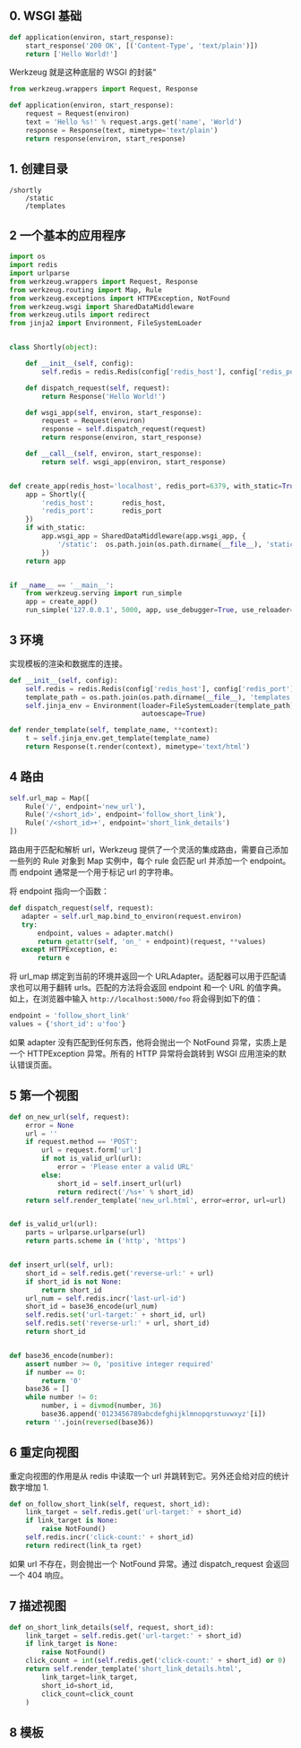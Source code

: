 
## 0. WSGI 基础

```python
def application(environ, start_response):
    start_response('200 OK', [('Content-Type', 'text/plain')])
    return ['Hello World!']
```
Werkzeug 就是这种底层的 WSGI 的封装“

```python
from werkzeug.wrappers import Request, Response

def application(environ, start_response):
    request = Request(environ)
    text = 'Hello %s!' % request.args.get('name', 'World')
    response = Response(text, mimetype='text/plain')
    return response(environ, start_response)
```

## 1. 创建目录

```
/shortly
    /static
    /templates
```

## 2 一个基本的应用程序

```python
import os
import redis
import urlparse
from werkzeug.wrappers import Request, Response
from werkzeug.routing import Map, Rule
from werkzeug.exceptions import HTTPException, NotFound
from werkzeug.wsgi import SharedDataMiddleware
from werkzeug.utils import redirect
from jinja2 import Environment, FileSystemLoader


class Shortly(object):

    def __init__(self, config):
        self.redis = redis.Redis(config['redis_host'], config['redis_port'])

    def dispatch_request(self, request):
        return Response('Hello World!')

    def wsgi_app(self, environ, start_response):
        request = Request(environ)
        response = self.dispatch_request(request)
        return response(environ, start_response)

    def __call__(self, environ, start_response):
        return self. wsgi_app(environ, start_response)


def create_app(redis_host='localhost', redis_port=6379, with_static=True):
    app = Shortly({
        'redis_host':       redis_host,
        'redis_port':       redis_port
    })
    if with_static:
        app.wsgi_app = SharedDataMiddleware(app.wsgi_app, {
            '/static':  os.path.join(os.path.dirname(__file__), 'static')
        })
    return app


if __name__ == '__main__':
    from werkzeug.serving import run_simple
    app = create_app()
    run_simple('127.0.0.1', 5000, app, use_debugger=True, use_reloader=True)
```

## 3 环境

实现模板的渲染和数据库的连接。

```python
def __init__(self, config):
    self.redis = redis.Redis(config['redis_host'], config['redis_port'])
    template_path = os.path.join(os.path.dirname(__file__), 'templates')
    self.jinja_env = Environment(loader=FileSystemLoader(template_path),
                                 autoescape=True)

def render_template(self, template_name, **context):
    t = self.jinja_env.get_template(template_name)
    return Response(t.render(context), mimetype='text/html')
```

## 4 路由

```python
self.url_map = Map([
    Rule('/', endpoint='new_url'),
    Rule('/<short_id>', endpoint='follow_short_link'),
    Rule('/<short_id>+', endpoint='short_link_details')
])
```
路由用于匹配和解析 url，Werkzeug 提供了一个灵活的集成路由，需要自己添加一些列的 Rule 对象到 Map 实例中，每个 rule 会匹配 url 并添加一个 endpoint。
而 endpoint 通常是一个用于标记 url 的字符串。

将 endpoint 指向一个函数：

```python
def dispatch_request(self, request):
   adapter = self.url_map.bind_to_environ(request.environ)
   try:
       endpoint, values = adapter.match()
       return getattr(self, 'on_' + endpoint)(request, **values)
   except HTTPException, e:
       return e
```
将 url_map 绑定到当前的环境并返回一个 URLAdapter。适配器可以用于匹配请求也可以用于翻转 urls。匹配的方法将会返回 endpoint 和一个 URL 的值字典。
如上，在浏览器中输入 `http://localhost:5000/foo` 将会得到如下的值：

```python
endpoint = 'follow_short_link'
values = {'short_id': u'foo'}
```

如果 adapter 没有匹配到任何东西，他将会抛出一个 NotFound 异常，实质上是一个 HTTPException 异常。所有的 HTTP 异常将会跳转到 WSGI 应用渲染的默认错误页面。

## 5 第一个视图

```python
def on_new_url(self, request):
    error = None
    url = ''
    if request.method == 'POST':
        url = request.form['url']
        if not is_valid_url(url):
            error = 'Please enter a valid URL'
        else:
            short_id = self.insert_url(url)
            return redirect('/%s+' % short_id)
    return self.render_template('new_url.html', error=error, url=url)


def is_valid_url(url):
    parts = urlparse.urlparse(url)
    return parts.scheme in ('http', 'https')


def insert_url(self, url):
    short_id = self.redis.get('reverse-url:' + url)
    if short_id is not None:
        return short_id
    url_num = self.redis.incr('last-url-id')
    short_id = base36_encode(url_num)
    self.redis.set('url-target:' + short_id, url)
    self.redis.set('reverse-url:' + url, short_id)
    return short_id


def base36_encode(number):
    assert number >= 0, 'positive integer required'
    if number == 0:
        return '0'
    base36 = []
    while number != 0:
        number, i = divmod(number, 36)
        base36.append('0123456789abcdefghijklmnopqrstuvwxyz'[i])
    return ''.join(reversed(base36))
```

## 6 重定向视图

重定向视图的作用是从 redis 中读取一个 url 并跳转到它。另外还会给对应的统计数字增加 1.

```python
def on_follow_short_link(self, request, short_id):
    link_target = self.redis.get('url-target:' + short_id)
    if link_target is None:
        raise NotFound()
    self.redis.incr('click-count:' + short_id)
    return redirect(link_ta rget)
```
如果 url 不存在，则会抛出一个 NotFound 异常。通过 dispatch_request 会返回一个 404 响应。

## 7 描述视图

```python
def on_short_link_details(self, request, short_id):
    link_target = self.redis.get('url-target:' + short_id)
    if link_target is None:
        raise NotFound()
    click_count = int(self.redis.get('click-count:' + short_id) or 0)
    return self.render_template('short_link_details.html',
        link_target=link_target,
        short_id=short_id,
        click_count=click_count
    )

```

## 8 模板
